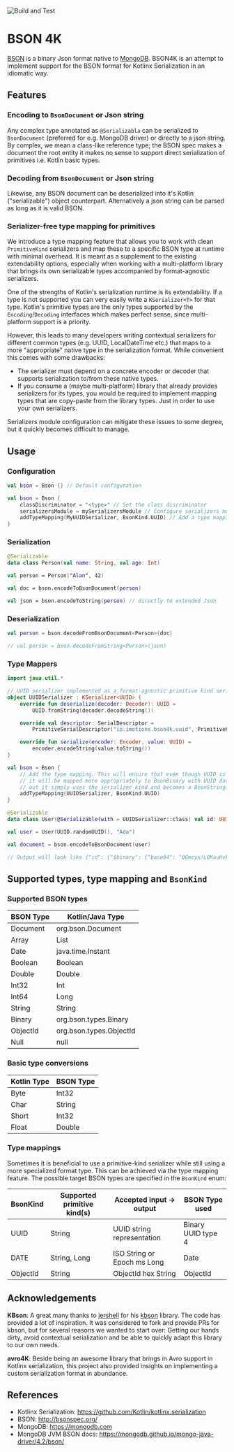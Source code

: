 ![Build and Test](https://github.com/imotions/bson4k/workflows/Build%20and%20Test/badge.svg)

# BSON 4K

[BSON](http://bsonspec.org/) is a binary Json format native to [MongoDB](https://mongodb.com). BSON4K is an attempt to
implement support for the BSON format for Kotlinx Serialization in an idiomatic way.

## Features

### Encoding to `BsonDocument` or Json string

Any complex type annotated as `@Serializabla` can be serialized to `BsonDocument` (preferred for e.g. MongoDB driver)
or directly to a json string. By complex, we mean a class-like reference type; the BSON spec makes a document the root
entity it makes no sense to support direct serialization of primitives i.e. Kotlin basic types.

### Decoding from `BsonDocument` or Json string

Likewise, any BSON document can be deserialized into it's Kotlin ("serializable") object counterpart. Alternatively a
json string can be parsed as long as it is valid BSON.

### Serializer-free type mapping for primitives

We introduce a type mapping feature that allows you to work with clean `PrimitiveKind` serializers and map these to a
specific BSON type at runtime with minimal overhead. It is meant as a supplement to the existing extendability options,
especially when working with a multi-platform library that brings its own serializable types accompanied by
format-agnostic serializers.

One of the strengths of Kotlin's serialization runtime is its extendability. If a type is not supported you can very
easily write a `KSerializer<T>` for that type. Kotlin's primitive types are the only types supported by the
`Encoding`/`Decoding` interfaces which makes perfect sense, since multi-platform support is a priority.

However, this leads to many developers writing contextual serializers for different common types
(e.g. UUID, LocalDateTime etc.) that maps to a more "appropriate" native type in the serialization format. While
convenient this comes with some drawbacks:

- The serializer must depend on a concrete encoder or decoder that supports serialization to/from these native types.
- If you consume a (maybe multi-platform) library that already provides serializers for its types, you would be required
  to implement mapping types that are copy-paste from the library types. Just in order to use your own serializers.

Serializers module configuration can mitigate these issues to some degree, but it quickly becomes difficult to manage.

## Usage

### Configuration

```kotlin
val bson = Bson {} // Default configuration

val bson = Bson {
    classDiscriminator = "<type>" // Set the class discriminator
    serializersModule = mySerializersModule // Configure serializers module 
    addTypeMapping(MyUUIDSerializer, BsonKind.UUID) // Add a type mapping. Can be called multiple times
}
```

### Serialization

```kotlin
@Serializable
data class Person(val name: String, val age: Int)

val person = Person("Alan", 42)

val doc = bson.encodeToBsonDocument(person)

val json = bson.encodeToString(person) // directly to extended Json
```

### Deserialization

```kotlin
val person = bson.decodeFromBsonDocument<Person>(doc)

// val person = bson.decodeFromString<Person>(json)
```

### Type Mappers

```kotlin
import java.util.*

// UUID serializer implemented as a format-agnostic primitive kind serializer (String) 
object UUIDSerializer : KSerializer<UUID> {
    override fun deserialize(decoder: Decoder): UUID =
        UUID.fromString(decoder.decodeString())

    override val descriptor: SerialDescriptor =
        PrimitiveSerialDescriptor("io.imotions.bson4k.uuid", PrimitiveKind.STRING)

    override fun serialize(encoder: Encoder, value: UUID) =
        encoder.encodeString(value.toString())
}

val bson = Bson {
    // Add the type mapping. This will ensure that even though UUID is to be encoded/decoded as String value,
    // it will be mapped more appropriately to BsonBinary with UUID data and standard representation. If left 
    // out it simply uses the serializer kind and becomes a BsonString.
    addTypeMapping(UUIDSerializer, BsonKind.UUID)
}

@Serializable
data class User(@Serializable(with = UUIDSerializer::class) val id: UUID, val name: String)

val user = User(UUID.randomUUID(), "Ada")

val document = bson.encodeToBsonDocument(user)

// Output will look like {"id": {"$binary": {"base64": "QGmcyx/LQKauHvFuGMcQDA==", "subType": "04"}}, "name": "Ada"}
```

## Supported types, type mapping and `BsonKind`

### Supported BSON types

| BSON Type | Kotlin/Java Type        |
| --------- | ----------------------- |
| Document  | org.bson.Document       |
| Array     | List                    |
| Date      | java.time.Instant       |
| Boolean   | Boolean                 |
| Double    | Double                  |
| Int32     | Int                     |
| Int64     | Long                    |
| String    | String                  |
| Binary    | org.bson.types.Binary   |
| ObjectId  | org.bson.types.ObjectId |
| Null      | null                    |

### Basic type conversions

| Kotlin Type | BSON Type |
| ----------- | --------- |
| Byte        | Int32     |
| Char        | String    |
| Short       | Int32     |
| Float       | Double    |

### Type mappings

Sometimes it is beneficial to use a primitive-kind serializer while still using a more specialized format type. This
can be achieved via the type mapping feature. The possible target BSON types are specified in the `BsonKind` enum:

| BsonKind | Supported primitive kind(s) | Accepted input -> output    | BSON Type used     |
| -------- | --------------------------- | --------------------------- | ------------------ |
| UUID     | String                      | UUID string representation  | Binary UUID type 4 |
| DATE     | String, Long                | ISO String or Epoch ms Long | Date               |
| ObjectId | String                      | ObjectId hex String         | ObjectId           |

## Acknowledgements

**KBson**: A great many thanks to [jershell](https://github.com/jershell) for
his [kbson](https://github.com/jershell/kbson)
library. The code has provided a lot of inspiration. It was considered to fork and provide PRs for kbson, but for
several reasons we wanted to start over: Getting our hands dirty, avoid contextual serialization and be able to quickly
adapt this library to our own needs.

**avro4K**: Beside being an awesome library that brings in Avro support in Kotlinx serialization, this project also
provided insights on implementing a custom serialization format in abundance.

## References

- Kotlinx Serialization: https://github.com/Kotlin/kotlinx.serialization
- BSON: http://bsonspec.org/
- MongoDB: https://mongodb.com
- MongoDB JVM BSON docs: https://mongodb.github.io/mongo-java-driver/4.2/bson/